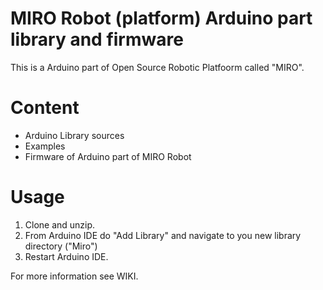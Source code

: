 # MIRO Robot (platform) Arduino part library and firmware
This is a Arduino part of Open Source Robotic Platfoorm called "MIRO".

# Content
- Arduino Library sources
- Examples
- Firmware of Arduino part of MIRO Robot

# Usage
1. Clone and unzip.
2. From Arduino IDE do "Add Library" and navigate to you new library directory ("Miro")
3. Restart Arduino IDE.

For more information see WIKI.
